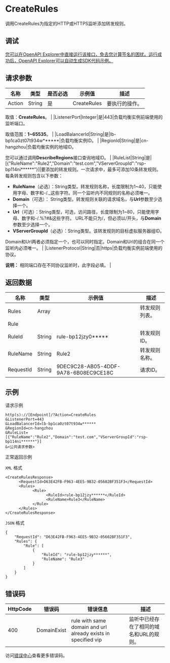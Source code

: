 # CreateRules

调用CreateRules为指定的HTTP或HTTPS监听添加转发规则。

## 调试

[您可以在OpenAPI Explorer中直接运行该接口，免去您计算签名的困扰。运行成功后，OpenAPI Explorer可以自动生成SDK代码示例。](https://api.aliyun.com/#product=Slb&api=CreateRules&type=RPC&version=2014-05-15)

## 请求参数

|名称|类型|是否必选|示例值|描述|
|--|--|----|---|--|
|Action|String|是|CreateRules|要执行的操作。

 取值：**CreateRules**。 |
|ListenerPort|Integer|是|443|负载均衡实例前端使用的监听端口。

 取值范围：**1~65535**。 |
|LoadBalancerId|String|是|lb-bp1ca0zt07t934w\*\*\*\*\*\*|负载均衡实例ID。 |
|RegionId|String|是|cn-hangzhou|负载均衡实例的地域ID。

 您可以通过调用**DescribeRegions**接口查询地域ID。 |
|RuleList|String|是|\[\{"RuleName":"Rule2","Domain":"test.com","VServerGroupId":"rsp-bp114ni\*\*\*\*\*\*"\}\]|要添加的转发规则。一次请求中，最多可添加10条转发规则。每条转发规则包含以下参数：

 -   **RuleName**（必选）：String类型。转发规则名称，长度限制为1~40，只能使用字母、数字和-/.\_这些字符。同一个监听内不同规则的名称必须唯一。
-   **Domain**（可选）： String类型。转发规则关联的请求域名，与**Url**参数至少选择一个。
-   **Url**（可选）：String类型，可选，访问路径，长度限制为1~80，只能使用字母、数字和-/.%?\#&这些字符。 URL不能只为/，但必须以/开头，与**Domain**参数至少选择一个。
-   **VServerGroupId**（必选）：String类型。该转发规则的目标虚拟服务器组ID。

 Domain和Url两者必须指定一个，也可以同时指定。Domain和Url的组合在同一个监听内必须唯一。 |
|ListenerProtocol|String|否|https|负载均衡实例前端使用的协议。

 **说明：** 相同端口存在不同协议监听时，此字段必填。 |

## 返回数据

|名称|类型|示例值|描述|
|--|--|---|--|
|Rules|Array| |转发规则列表。 |
|Rule| | | |
|RuleId|String|rule-bp12jzy0\*\*\*\*\*|转发规则ID。 |
|RuleName|String|Rule2|转发规则名称。 |
|RequestId|String|9DEC9C28-AB05-4DDF-9A78-6B08EC9CE18C|请求ID。 |

## 示例

请求示例

```
http(s)://[Endpoint]/?Action=CreateRules
&ListenerPort=443
&LoadBalancerId=lb-bp1ca0zt07t934w******
&RegionId=cn-hangzhou
&RuleList=[{"RuleName":"Rule2","Domain":"test.com","VServerGroupId":"rsp-bp114ni******"}]
&<公共请求参数>
```

正常返回示例

`XML` 格式

```
<CreateRulesResponse>
	  <RequestId>D63E42FB-F963-4EE5-9B32-05602BF351F3</RequestId>
	  <Rules>
		    <Rule>
			      <RuleId>rule-bp12jzy******</RuleId>
			      <RuleName>Rule3</RuleName>
		    </Rule>
	  </Rules>
</CreateRulesResponse>
```

`JSON` 格式

```
{
    "RequestId": "D63E42FB-F963-4EE5-9B32-05602BF351F3", 
    "Rules": {
        "Rule": [
            {
                "RuleId": "rule-bp12jzy******", 
                "RuleName": "Rule3"
            }
        ]
    }
}
```

## 错误码

|HttpCode|错误码|错误信息|描述|
|--------|---|----|--|
|400|DomainExist|rule with same domain and url already exists in specified vip|监听中已经存在了相同的域名和URL的规则。|

访问[错误中心](https://error-center.aliyun.com/status/product/Slb)查看更多错误码。

